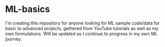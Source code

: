 # ML-basics
I'm creating this repository for anyone looking for ML sample code/data for basic to advanced projects, gathered from YouTube tutorials as well as my own formulations. Will be updated as I continue to progress in my own ML journey.
